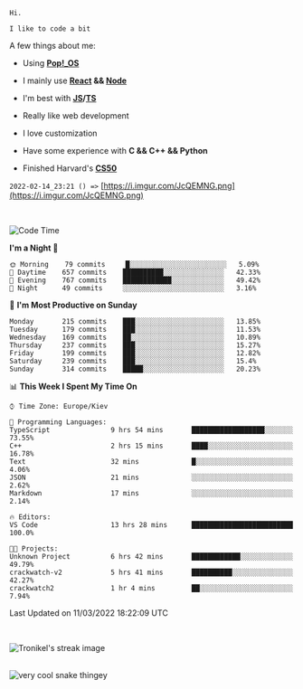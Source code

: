 ```
Hi.

I like to code a bit
```

A few things about me:

-   Using **[Pop!\_OS](https://pop.system76.com/)**

-   I mainly use **[React](https://reactjs.org/) && [Node](https://nodejs.org/en/)**

-   I'm best with **[JS](https://www.javascript.com/)/[TS](https://www.typescriptlang.org/)**

-   Really like web development

-   I love customization

-   Have some experience with **C && C++ && Python**

-   Finished Harvard's **[CS50](https://cs50.harvard.edu)**

`2022-02-14_23:21 () =>` [https://i.imgur.com/JcQEMNG.png](https://i.imgur.com/JcQEMNG.png)

<br>

<!--START_SECTION:waka-->
![Code Time](http://img.shields.io/badge/Code%20Time-418%20hrs%2020%20mins-blue)

**I'm a Night 🦉** 

```text
🌞 Morning    79 commits     █░░░░░░░░░░░░░░░░░░░░░░░░   5.09% 
🌆 Daytime    657 commits    ██████████░░░░░░░░░░░░░░░   42.33% 
🌃 Evening    767 commits    ████████████░░░░░░░░░░░░░   49.42% 
🌙 Night      49 commits     ░░░░░░░░░░░░░░░░░░░░░░░░░   3.16%

```
📅 **I'm Most Productive on Sunday** 

```text
Monday       215 commits    ███░░░░░░░░░░░░░░░░░░░░░░   13.85% 
Tuesday      179 commits    ███░░░░░░░░░░░░░░░░░░░░░░   11.53% 
Wednesday    169 commits    ██░░░░░░░░░░░░░░░░░░░░░░░   10.89% 
Thursday     237 commits    ███░░░░░░░░░░░░░░░░░░░░░░   15.27% 
Friday       199 commits    ███░░░░░░░░░░░░░░░░░░░░░░   12.82% 
Saturday     239 commits    ███░░░░░░░░░░░░░░░░░░░░░░   15.4% 
Sunday       314 commits    █████░░░░░░░░░░░░░░░░░░░░   20.23%

```


📊 **This Week I Spent My Time On** 

```text
⌚︎ Time Zone: Europe/Kiev

💬 Programming Languages: 
TypeScript               9 hrs 54 mins       ██████████████████░░░░░░░   73.55% 
C++                      2 hrs 15 mins       ████░░░░░░░░░░░░░░░░░░░░░   16.78% 
Text                     32 mins             █░░░░░░░░░░░░░░░░░░░░░░░░   4.06% 
JSON                     21 mins             ░░░░░░░░░░░░░░░░░░░░░░░░░   2.62% 
Markdown                 17 mins             ░░░░░░░░░░░░░░░░░░░░░░░░░   2.14%

🔥 Editors: 
VS Code                  13 hrs 28 mins      █████████████████████████   100.0%

🐱‍💻 Projects: 
Unknown Project          6 hrs 42 mins       ████████████░░░░░░░░░░░░░   49.79% 
crackwatch-v2            5 hrs 41 mins       ██████████░░░░░░░░░░░░░░░   42.27% 
crackwatch2              1 hr 4 mins         ██░░░░░░░░░░░░░░░░░░░░░░░   7.94%

```


 Last Updated on 11/03/2022 18:22:09 UTC
<!--END_SECTION:waka-->

<br>

<p><img align="center" src="https://github-readme-streak-stats.herokuapp.com/?user=Trunkelis&theme=dark" alt="Tronikel's streak image" /></p>

<br>

<img title="" src="https://raw.githubusercontent.com/Trunkelis/Trunkelis/output/github-contribution-grid-snake.svg" alt="very cool snake thingey" data-align="left">
